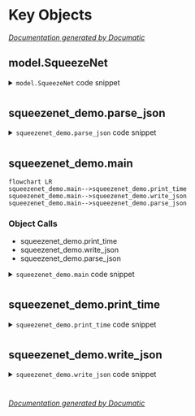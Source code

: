# Key Objects

[_Documentation generated by Documatic_](https://www.documatic.com)

<!---Documatic-section-model.SqueezeNet-start--->
## model.SqueezeNet

<!---Documatic-section-SqueezeNet-start--->
<!---Documatic-block-model.SqueezeNet-start--->
<details>
	<summary><code>model.SqueezeNet</code> code snippet</summary>

```python
def SqueezeNet(nb_classes, inputs=(3, 224, 224)):
    input_img = Input(shape=inputs)
    conv1 = Convolution2D(96, (7, 7), activation='relu', kernel_initializer='glorot_uniform', strides=(2, 2), padding='same', name='conv1', data_format='channels_first')(input_img)
    maxpool1 = MaxPooling2D(pool_size=(3, 3), strides=(2, 2), name='maxpool1', data_format='channels_first')(conv1)
    fire2_squeeze = Convolution2D(16, (1, 1), activation='relu', kernel_initializer='glorot_uniform', padding='same', name='fire2_squeeze', data_format='channels_first')(maxpool1)
    fire2_expand1 = Convolution2D(64, (1, 1), activation='relu', kernel_initializer='glorot_uniform', padding='same', name='fire2_expand1', data_format='channels_first')(fire2_squeeze)
    fire2_expand2 = Convolution2D(64, (3, 3), activation='relu', kernel_initializer='glorot_uniform', padding='same', name='fire2_expand2', data_format='channels_first')(fire2_squeeze)
    merge2 = Concatenate(axis=1)([fire2_expand1, fire2_expand2])
    fire3_squeeze = Convolution2D(16, (1, 1), activation='relu', kernel_initializer='glorot_uniform', padding='same', name='fire3_squeeze', data_format='channels_first')(merge2)
    fire3_expand1 = Convolution2D(64, (1, 1), activation='relu', kernel_initializer='glorot_uniform', padding='same', name='fire3_expand1', data_format='channels_first')(fire3_squeeze)
    fire3_expand2 = Convolution2D(64, (3, 3), activation='relu', kernel_initializer='glorot_uniform', padding='same', name='fire3_expand2', data_format='channels_first')(fire3_squeeze)
    merge3 = Concatenate(axis=1)([fire3_expand1, fire3_expand2])
    fire4_squeeze = Convolution2D(32, (1, 1), activation='relu', kernel_initializer='glorot_uniform', padding='same', name='fire4_squeeze', data_format='channels_first')(merge3)
    fire4_expand1 = Convolution2D(128, (1, 1), activation='relu', kernel_initializer='glorot_uniform', padding='same', name='fire4_expand1', data_format='channels_first')(fire4_squeeze)
    fire4_expand2 = Convolution2D(128, (3, 3), activation='relu', kernel_initializer='glorot_uniform', padding='same', name='fire4_expand2', data_format='channels_first')(fire4_squeeze)
    merge4 = Concatenate(axis=1)([fire4_expand1, fire4_expand2])
    maxpool4 = MaxPooling2D(pool_size=(3, 3), strides=(2, 2), name='maxpool4', data_format='channels_first')(merge4)
    fire5_squeeze = Convolution2D(32, (1, 1), activation='relu', kernel_initializer='glorot_uniform', padding='same', name='fire5_squeeze', data_format='channels_first')(maxpool4)
    fire5_expand1 = Convolution2D(128, (1, 1), activation='relu', kernel_initializer='glorot_uniform', padding='same', name='fire5_expand1', data_format='channels_first')(fire5_squeeze)
    fire5_expand2 = Convolution2D(128, (3, 3), activation='relu', kernel_initializer='glorot_uniform', padding='same', name='fire5_expand2', data_format='channels_first')(fire5_squeeze)
    merge5 = Concatenate(axis=1)([fire5_expand1, fire5_expand2])
    fire6_squeeze = Convolution2D(48, (1, 1), activation='relu', kernel_initializer='glorot_uniform', padding='same', name='fire6_squeeze', data_format='channels_first')(merge5)
    fire6_expand1 = Convolution2D(192, (1, 1), activation='relu', kernel_initializer='glorot_uniform', padding='same', name='fire6_expand1', data_format='channels_first')(fire6_squeeze)
    fire6_expand2 = Convolution2D(192, (3, 3), activation='relu', kernel_initializer='glorot_uniform', padding='same', name='fire6_expand2', data_format='channels_first')(fire6_squeeze)
    merge6 = Concatenate(axis=1)([fire6_expand1, fire6_expand2])
    fire7_squeeze = Convolution2D(48, (1, 1), activation='relu', kernel_initializer='glorot_uniform', padding='same', name='fire7_squeeze', data_format='channels_first')(merge6)
    fire7_expand1 = Convolution2D(192, (1, 1), activation='relu', kernel_initializer='glorot_uniform', padding='same', name='fire7_expand1', data_format='channels_first')(fire7_squeeze)
    fire7_expand2 = Convolution2D(192, (3, 3), activation='relu', kernel_initializer='glorot_uniform', padding='same', name='fire7_expand2', data_format='channels_first')(fire7_squeeze)
    merge7 = Concatenate(axis=1)([fire7_expand1, fire7_expand2])
    fire8_squeeze = Convolution2D(64, (1, 1), activation='relu', kernel_initializer='glorot_uniform', padding='same', name='fire8_squeeze', data_format='channels_first')(merge7)
    fire8_expand1 = Convolution2D(256, (1, 1), activation='relu', kernel_initializer='glorot_uniform', padding='same', name='fire8_expand1', data_format='channels_first')(fire8_squeeze)
    fire8_expand2 = Convolution2D(256, (3, 3), activation='relu', kernel_initializer='glorot_uniform', padding='same', name='fire8_expand2', data_format='channels_first')(fire8_squeeze)
    merge8 = Concatenate(axis=1)([fire8_expand1, fire8_expand2])
    maxpool8 = MaxPooling2D(pool_size=(3, 3), strides=(2, 2), name='maxpool8', data_format='channels_first')(merge8)
    fire9_squeeze = Convolution2D(64, (1, 1), activation='relu', kernel_initializer='glorot_uniform', padding='same', name='fire9_squeeze', data_format='channels_first')(maxpool8)
    fire9_expand1 = Convolution2D(256, (1, 1), activation='relu', kernel_initializer='glorot_uniform', padding='same', name='fire9_expand1', data_format='channels_first')(fire9_squeeze)
    fire9_expand2 = Convolution2D(256, (3, 3), activation='relu', kernel_initializer='glorot_uniform', padding='same', name='fire9_expand2', data_format='channels_first')(fire9_squeeze)
    merge9 = Concatenate(axis=1)([fire9_expand1, fire9_expand2])
    fire9_dropout = Dropout(0.5, name='fire9_dropout')(merge9)
    conv10 = Convolution2D(nb_classes, (1, 1), activation='relu', kernel_initializer='glorot_uniform', padding='valid', name='conv10', data_format='channels_first')(fire9_dropout)
    global_avgpool10 = GlobalAveragePooling2D(data_format='channels_first')(conv10)
    softmax = Activation('softmax', name='softmax')(global_avgpool10)
    return Model(inputs=input_img, outputs=softmax)
```
</details>
<!---Documatic-block-model.SqueezeNet-end--->
<!---Documatic-section-SqueezeNet-end--->

# #
<!---Documatic-section-model.SqueezeNet-end--->

<!---Documatic-section-squeezenet_demo.parse_json-start--->
## squeezenet_demo.parse_json

<!---Documatic-section-parse_json-start--->
<!---Documatic-block-squeezenet_demo.parse_json-start--->
<details>
	<summary><code>squeezenet_demo.parse_json</code> code snippet</summary>

```python
def parse_json(fname):
    with open(fname) as data_file:
        data = json.load(data_file)
    return data
```
</details>
<!---Documatic-block-squeezenet_demo.parse_json-end--->
<!---Documatic-section-parse_json-end--->

# #
<!---Documatic-section-squeezenet_demo.parse_json-end--->

<!---Documatic-section-squeezenet_demo.main-start--->
## squeezenet_demo.main

<!---Documatic-section-main-start--->
```mermaid
flowchart LR
squeezenet_demo.main-->squeezenet_demo.print_time
squeezenet_demo.main-->squeezenet_demo.write_json
squeezenet_demo.main-->squeezenet_demo.parse_json
```

### Object Calls

* squeezenet_demo.print_time
* squeezenet_demo.write_json
* squeezenet_demo.parse_json

<!---Documatic-block-squeezenet_demo.main-start--->
<details>
	<summary><code>squeezenet_demo.main</code> code snippet</summary>

```python
def main():
    parser = argparse.ArgumentParser(description='SqueezeNet example.')
    parser.add_argument('--batch-size', type=int, default=32, dest='batchsize', help='Size of the mini batch. Default: 32.')
    parser.add_argument('--action', type=str, default='train', help='Action to be performed, train/predict')
    parser.add_argument('--epochs', type=int, default=20, help='Number of epochs, default 20.')
    parser.add_argument('--lr', type=float, default=0.001, help='Learning rate of SGD, default 0.001.')
    parser.add_argument('--epsilon', type=float, default=1e-08, help='Epsilon of Adam epsilon, default 1e-8.')
    parser.add_argument('-p', '--path', type=str, default='.', required=True, help='Path where the images are. Default: $PWD.')
    parser.add_argument('-v', '--val-path', type=str, default='.', dest='valpath', help='Path where the val images are. Default: $PWD.')
    parser.add_argument('--img-width', type=int, default=224, dest='width', help='Rows of the images, default: 224.')
    parser.add_argument('--img-height', type=int, default=224, dest='height', help='Columns of the images, default: 224.')
    parser.add_argument('--channels', type=int, default=3, help='Channels of the images, default: 3.')
    args = parser.parse_args()
    sgd = SGD(lr=args.lr, decay=0.0002, momentum=0.9)
    t0 = time.time()
    if args.action == 'train':
        train_generator = dp.train_data_generator(args.path, args.width, args.height)
        validation_generator = dp.val_data_generator(args.valpath, args.width, args.height)
        classes = train_generator.class_indices
        nb_train_samples = train_generator.samples
        nb_val_samples = validation_generator.samples
        print('[squeezenet_demo] N training samples: %i ' % nb_train_samples)
        print('[squeezenet_demo] N validation samples: %i ' % nb_val_samples)
        nb_class = train_generator.num_class
        print('[squeezenet_demo] Total classes are %i' % nb_class)
        t0 = print_time(t0, 'initialize data')
        model = km.SqueezeNet(nb_class, inputs=(args.channels, args.height, args.width))
        t0 = print_time(t0, 'build the model')
        model.compile(optimizer=sgd, loss='categorical_crossentropy', metrics=['accuracy'])
        t0 = print_time(t0, 'compile model')
        model.fit_generator(train_generator, samples_per_epoch=nb_train_samples, nb_epoch=args.epochs, validation_data=validation_generator, nb_val_samples=nb_val_samples)
        t0 = print_time(t0, 'train model')
        model.save_weights('./weights.h5', overwrite=True)
        model_parms = {'nb_class': nb_class, 'nb_train_samples': nb_train_samples, 'nb_val_samples': nb_val_samples, 'classes': classes, 'channels': args.channels, 'height': args.height, 'width': args.width}
        write_json(model_parms, fname='./model_parms.json')
        t0 = print_time(t0, 'save model')
    elif args.action == 'predict':
        _parms = parse_json('./model_parms.json')
        model = km.SqueezeNet(_parms['nb_class'], inputs=(_parms['channels'], _parms['height'], _parms['width']), weights_path='./weights.h5')
        dp.visualize_model(model)
        model.compile(optimizer=sgd, loss='categorical_crossentropy', metrics=['accuracy'])
        (X_test, Y_test, classes, F) = dp.prepare_data_test(args.path, args.width, args.height)
        t0 = print_time(t0, 'prepare data')
        outputs = []
        results = model.predict(X_test, batch_size=args.batchsize, verbose=1)
        classes = _parms['classes']
        for i in range(0, len(F)):
            _cls = results[i].argmax()
            max_prob = results[i][_cls]
            outputs.append({'input': F[i], 'max_probability': max_prob})
            cls = [key for key in classes if classes[key] == _cls][0]
            outputs[-1]['class'] = cls
            print('[squeezenet_demo] %s: %s (%.2f)' % (F[i], cls, max_prob))
        t0 = print_time(t0, 'predict')
```
</details>
<!---Documatic-block-squeezenet_demo.main-end--->
<!---Documatic-section-main-end--->

# #
<!---Documatic-section-squeezenet_demo.main-end--->

<!---Documatic-section-squeezenet_demo.print_time-start--->
## squeezenet_demo.print_time

<!---Documatic-section-print_time-start--->
<!---Documatic-block-squeezenet_demo.print_time-start--->
<details>
	<summary><code>squeezenet_demo.print_time</code> code snippet</summary>

```python
def print_time(t0, s):
    print('%.5f seconds to %s' % (time.time() - t0, s))
    return time.time()
```
</details>
<!---Documatic-block-squeezenet_demo.print_time-end--->
<!---Documatic-section-print_time-end--->

# #
<!---Documatic-section-squeezenet_demo.print_time-end--->

<!---Documatic-section-squeezenet_demo.write_json-start--->
## squeezenet_demo.write_json

<!---Documatic-section-write_json-start--->
<!---Documatic-block-squeezenet_demo.write_json-start--->
<details>
	<summary><code>squeezenet_demo.write_json</code> code snippet</summary>

```python
def write_json(data, fname='./output.json'):
    with open(fname, 'w') as fp:
        json.dump(data, fp, cls=NumpyAwareJSONEncoder)
```
</details>
<!---Documatic-block-squeezenet_demo.write_json-end--->
<!---Documatic-section-write_json-end--->

# #
<!---Documatic-section-squeezenet_demo.write_json-end--->

[_Documentation generated by Documatic_](https://www.documatic.com)